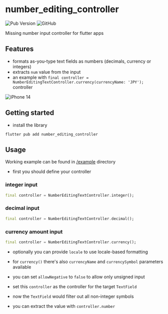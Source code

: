 # number_editing_controller

![Pub Version](https://img.shields.io/pub/v/number_editing_controller)
![GitHub](https://img.shields.io/github/license/nerdy-pro/flutter_number_editing_controller)

Missing number input controller for flutter apps

## Features

- formats as-you-type text fields as numbers (decimals, currency or integers)
- extracts `num` value from the input
- an example with `final controller = NumberEditingTextController.currency(currencyName: 'JPY');` controller

![iPhone 14](https://github.com/nerdy-pro/flutter_number_editing_controller/blob/main/img/screenshot.gif)


## Getting started

- install the library

```shell
flutter pub add number_editing_controller
```


## Usage



Working example can be found in [/example](https://github.com/nerdy-pro/flutter_number_editing_controller/tree/main/example) directory

- first you should define your controller

### integer input

```dart
final controller = NumberEditingTextController.integer();
```

### decimal input

```dart
final controller = NumberEditingTextController.decimal();
```

### currency amount input

```dart
final controller = NumberEditingTextController.currency();
```

- optionally you can provide `locale` to use locale-based formatting
- for `currency()` there's also `currencyName` and `currencySymbol` parameters available

- you can set `allowNegative` to `false` to allow only unsigned input

- set this `controller` as the controller for the target `TextField`
- now the `TextField` would filter out all non-integer symbols
- you can extract the value with `controller.number`
